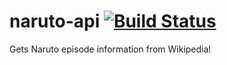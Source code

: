 # naruto-api [![Build Status](https://travis-ci.org/jutonz/naruto-api.svg?branch=master)](https://travis-ci.org/jutonz/naruto-api)
Gets Naruto episode information from Wikipedia!
